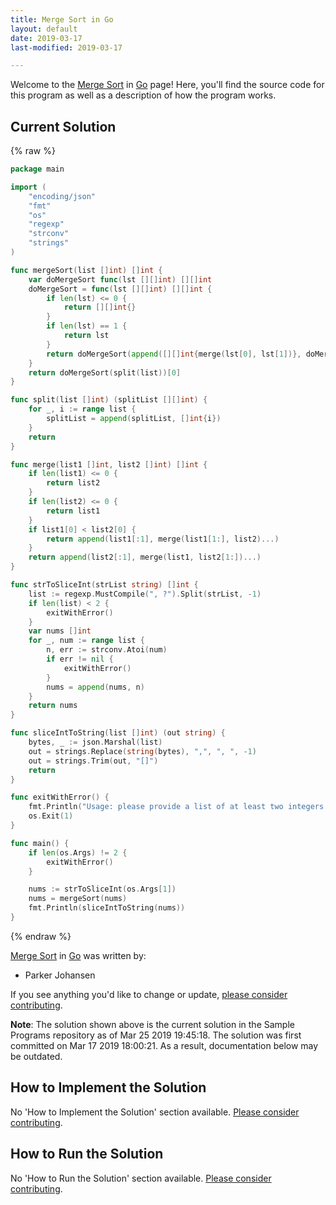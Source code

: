 ```yaml
---
title: Merge Sort in Go
layout: default
date: 2019-03-17
last-modified: 2019-03-17

---
```


Welcome to the [Merge Sort](https://sampleprograms.io/projects/merge-sort) in [Go](https://sampleprograms.io/languages/go) page! Here, you'll find the source code for this program as well as a description of how the program works.

## Current Solution

{% raw %}

```go
package main

import (
    "encoding/json"
    "fmt"
    "os"
    "regexp"
    "strconv"
    "strings"
)

func mergeSort(list []int) []int {
    var doMergeSort func(lst [][]int) [][]int
    doMergeSort = func(lst [][]int) [][]int {
        if len(lst) <= 0 {
            return [][]int{}
        }
        if len(lst) == 1 {
            return lst
        }
        return doMergeSort(append([][]int{merge(lst[0], lst[1])}, doMergeSort(lst[2:])...))
    }
    return doMergeSort(split(list))[0]
}

func split(list []int) (splitList [][]int) {
    for _, i := range list {
        splitList = append(splitList, []int{i})
    }
    return
}

func merge(list1 []int, list2 []int) []int {
    if len(list1) <= 0 {
        return list2
    }
    if len(list2) <= 0 {
        return list1
    }
    if list1[0] < list2[0] {
        return append(list1[:1], merge(list1[1:], list2)...)
    }
    return append(list2[:1], merge(list1, list2[1:])...)
}

func strToSliceInt(strList string) []int {
    list := regexp.MustCompile(", ?").Split(strList, -1)
    if len(list) < 2 {
        exitWithError()
    }
    var nums []int
    for _, num := range list {
        n, err := strconv.Atoi(num)
        if err != nil {
            exitWithError()
        }
        nums = append(nums, n)
    }
    return nums
}

func sliceIntToString(list []int) (out string) {
    bytes, _ := json.Marshal(list)
    out = strings.Replace(string(bytes), ",", ", ", -1)
    out = strings.Trim(out, "[]")
    return
}

func exitWithError() {
    fmt.Println("Usage: please provide a list of at least two integers to sort in the format \"1, 2, 3, 4, 5\"")
    os.Exit(1)
}

func main() {
    if len(os.Args) != 2 {
        exitWithError()
    }

    nums := strToSliceInt(os.Args[1])
    nums = mergeSort(nums)
    fmt.Println(sliceIntToString(nums))
}
```

{% endraw %}

[Merge Sort](https://sampleprograms.io/projects/merge-sort) in [Go](https://sampleprograms.io/languages/go) was written by:

- Parker Johansen

If you see anything you'd like to change or update, [please consider contributing](https://github.com/TheRenegadeCoder/sample-programs).

**Note**: The solution shown above is the current solution in the Sample Programs repository as of Mar 25 2019 19:45:18. The solution was first committed on Mar 17 2019 18:00:21. As a result, documentation below may be outdated.

## How to Implement the Solution

No 'How to Implement the Solution' section available. [Please consider contributing](https://github.com/TheRenegadeCoder/sample-programs-website).

## How to Run the Solution

No 'How to Run the Solution' section available. [Please consider contributing](https://github.com/TheRenegadeCoder/sample-programs-website).